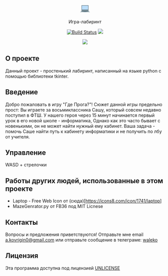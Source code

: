 <p align="center">
  <a href="https://alexkovrigin.me/gde-proga">
    <img alt="PictureCrypt" src="./src/images/target.gif">
  </a>
</p>

<p align="center">
  Игра-лабиринт
</p>
<p align="center">
  <a href="https://travis-ci.com/waleko/gde-proga"><img alt="Build Status" src="https://travis-ci.com/waleko/gde-proga.svg?branch=master"></a>
  <a href="https://www.codacy.com/app/waleko/gde-proga?utm_source=github.com&amp;utm_medium=referral&amp;utm_content=waleko/gde-proga&amp;utm_campaign=Badge_Grade"><img src="https://api.codacy.com/project/badge/Grade/f86eacfcdddd4ea4a6dcac32926bc509"/></a>
</p>

<p align="center">
  <img src="https://alexkovrigin.me/data/gde-proga-screenshot.png"/>
</p>

## О проекте
Данный проект - простенький лабиринт, написанный на языке python с помощью библиотеки tkinter.

## Введение
Добро пожаловать в игру "Где Прога?"!
Сюжет данной игры предельно прост:
Вы играете за восьмиклассника Сашу, который совсем недавно поступил в ФТШ.
У нашего героя через 15 минут начинается первый урок в его новой школе - информатика,
Однако как это часто бывает с новенькими, он не может найти нужный ему кабинет.
Ваша задача - помочь Саше найти путь к кабинету информатики и не получить по лбу от учителя.

## Управление
WASD + стрелочки

## Работы других людей, использованные в этом проекте
*  Laptop - Free Web Icon от (сюда)[https://icons8.com/icon/1741/laptop]
*  MazeGenrator.py от FB36 под MIT Licnese

## Контакты
Вопросы и предложения приветствуются!
Отправьте мне email a.kovrigin0@gmail.com или отправьте сообщение в телеграме: [waleko](https://t.me/waleko)

## Лицензия
Эта программа доступна под лицензией [UNLICENSE](http://unlicense.org/)
